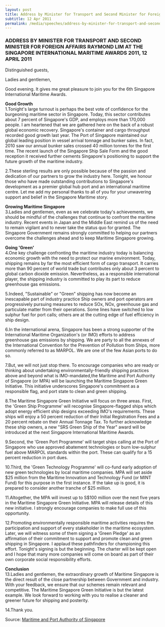 ```yaml
---
layout: post
title: Address by Minister for Transport and Second Minister for Foreign Affairs Raymond Lim at the Singapore International Maritime Awards 2011, 12 April 2011
subtitle: 12 Apr 2011
permalink: /media/speeches/address-by-minister-for-transport-and-second-minister-for-foreign-affairs-raymond-lim-at-the-singapore-international-maritime-awards-2011-12-april-2011
---
```


### ADDRESS BY MINISTER FOR TRANSPORT AND SECOND MINISTER FOR FOREIGN AFFAIRS RAYMOND LIM AT THE SINGAPORE INTERNATIONAL MARITIME AWARDS 2011, 12 APRIL 2011

Distinguished guests,

Ladies and gentlemen,

Good evening. It gives me great pleasure to join you for the 6th Singapore International Maritime Awards.

**Good Growth**  
1.Tonight's large turnout is perhaps the best vote of confidence for the burgeoning maritime sector in Singapore. Today, this sector contributes about 7 percent of Singapore's GDP, and employs more than 170,000 people. I am heartened that we are gathered here on the back of a robust global economic recovery. Singapore's container and cargo throughput recorded good growth last year. The Port of Singapore maintained our global leading position in vessel arrival tonnage and bunker sales. In fact, 2010 saw our annual bunker sales crossed 40 million tonnes for the first time. The recent launch of the Singapore Ship Sale Form and the good reception it received further cements Singapore's positioning to support the future growth of the maritime industry.

2.These sterling results are only possible because of the passion and dedication of our partners to grow the industry here. Tonight, we honour those who have made outstanding contributions to Singapore's development as a premier global hub port and an international maritime centre. Let me add my personal thanks to all of you for your unwavering support and belief in the Singapore Maritime story.

**Growing Maritime Singapore**  
3.Ladies and gentlemen, even as we celebrate today's achievements, we should be mindful of the challenges that continue to confront the maritime industry. Recent events in Japan and the Middle East remind us of the need to remain vigilant and to never take the status quo for granted. The Singapore Government remains strongly committed to helping our partners overcome the challenges ahead and to keep Maritime Singapore growing.

**Going 'Green'**  
4.One key challenge confronting the maritime industry today is balancing economic growth with the need to protect our marine environment. Today, shipping remains by far the most efficient form of cargo transport. It carries more than 90 percent of world trade but contributes only about 3 percent to global carbon dioxide emission. Nevertheless, as a responsible international player, the shipping industry is committed to play its part to reduce greenhouse gas emissions.

5.Indeed, "Sustainable" or "Green" shipping has now become an inescapable part of industry practice Ship owners and port operators are progressively pursuing measures to reduce SOx, NOx, greenhouse gas and particulate matter from their operations. Some lines have switched to low sulphur fuel for port calls; others are at the cutting edge of fuel efficiency in ship design.

6.In the international arena, Singapore has been a strong supporter of the International Maritime Organization's (or IMO) efforts to address greenhouse gas emissions by shipping. We are party to all the annexes of the International Convention for the Prevention of Pollution from Ships, more commonly referred to as MARPOL. We are one of the few Asian ports to do so.

7.But, we will not just stop there. To encourage companies who are ready or thinking about undertaking environmentally-friendly shipping practices above and beyond what is IMO-mandated,the Maritime and Port Authority of Singapore (or MPA) will be launching the Maritime Singapore Green Initiative. This initiative underscores Singapore's commitment as a responsible flag, and port state to clean and green shipping.

8.The Maritime Singapore Green Initiative will focus on three areas. First, the 'Green Ship Programme' will recognise Singapore-flagged ships which adopt energy efficient ship designs exceeding IMO's requirements. These ships will enjoy a 50 percent reduction of their Initial Registration Fees and a 20 percent rebate on their Annual Tonnage Tax. To further acknowledge these ship owners, a new "SRS Green Ship of the Year" award will be introduced at the next Singapore International Maritime Awards.

9.Second, the 'Green Port Programme' will target ships calling at the Port of Singapore who use approved abatement technologies or burn low-sulphur fuel above MARPOL standards within the port. These can qualify for a 15 percent reduction in port dues.

10.Third, the 'Green Technology Programme' will co-fund early adoption of new green technologies by local maritime companies. MPA will set aside $25 million from the Maritime Innovation and Technology Fund (or MINT Fund) for this purpose in the first instance. If the take up is good, it is prepared to consider another tranche of $25 million.

11.Altogether, the MPA will invest up to S$100 million over the next five years in the Maritime Singapore Green Initiative. MPA will release details of this new initiative. I strongly encourage companies to make full use of this opportunity.

12.Promoting environmentally responsible maritime activities requires the participation and support of every stakeholder in the maritime ecosystem. Later, we will witness some of them signing a 'Green Pledge' as an affirmation of their commitment to support and promote clean and green shipping in Singapore. I applaud these pathfinders for championing this effort. Tonight's signing is but the beginning. The charter will be kept open and I hope that many more companies will come on board as part of their own corporate social responsibility efforts.

**Conclusion**  
13.Ladies and gentlemen, the extraordinary growth of Maritime Singapore is the direct result of the close partnership between Government and industry. With your feedback, we ensure that our schemes remain relevant and competitive. The Maritime Singapore Green Initiative is but the latest example. We look forward to working with you to realise a cleaner and greener future for shipping and posterity.

14.Thank you.




Source: [<a href="https://www.mpa.gov.sg/web/portal/home/media-centre/news-releases/speeches/detail/b775e4f3-d939-4e17-8fb4-9a5638ea111d" target="_blank">Maritime and Port Authority of Singapore</a>](https://www.mpa.gov.sg/web/portal/home/media-centre/news-releases/speeches/detail/b775e4f3-d939-4e17-8fb4-9a5638ea111d)